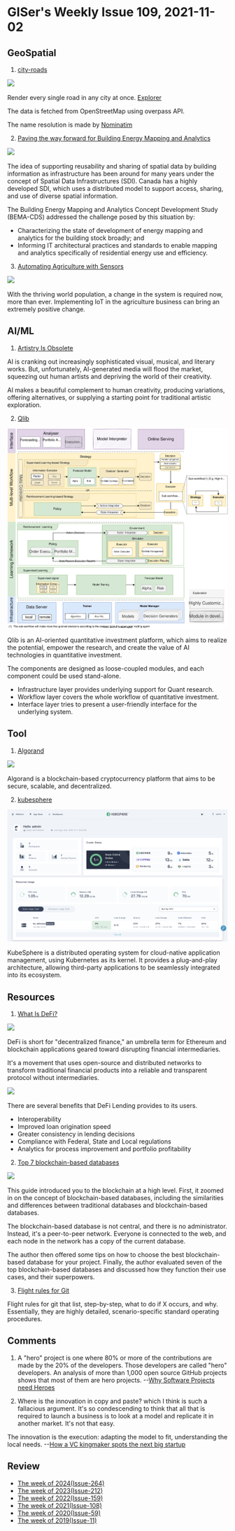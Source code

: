 # GISer's Weekly Issue 109, 2021-11-02

## GeoSpatial

1. [city-roads](https://github.com/anvaka/city-roads)

![](https://camo.githubusercontent.com/2b24b34deb200bfb92bdef472008ec1c768d9707354f0b23989432c579b2fec9/68747470733a2f2f692e696d6775722e636f6d2f366246685833652e706e67)

Render every single road in any city at once. [Explorer](anvaka.github.io/city-roads)

The data is fetched from OpenStreetMap using overpass API.

The name resolution is made by [Nominatim](https://nominatim.openstreetmap.org/)

2. [Paving the way forward for Building Energy Mapping and Analytics](https://www.ogc.org/blog/4592)

![](https://www.ogc.org/pub/www/files/blog/BEMABlog_fig2.png)

The idea of supporting reusability and sharing of spatial data by building information as infrastructure has been around for many years under the concept of Spatial Data Infrastructures (SDI). Canada has a highly developed SDI, which uses a distributed model to support access, sharing, and use of diverse spatial information.

The Building Energy Mapping and Analytics Concept Development Study (BEMA-CDS) addressed the challenge posed by this situation by:

- Characterizing the state of development of energy mapping and analytics for the building stock broadly; and
- Informing IT architectural practices and standards to enable mapping and analytics specifically of residential energy use and efficiency.

3. [Automating Agriculture with Sensors](https://www.iotforall.com/automating-agriculture-with-sensors)

![](https://www.wespeakiot.com/wp-content/uploads/2017/08/smart-farm-infographic.jpg)

With the thriving world population, a change in the system is required now, more than ever. Implementing IoT in the agriculture business can bring an extremely positive change.

## AI/ML

1. [Artistry Is Obsolete](https://read.deeplearning.ai/the-batch/issue-115/)

AI is cranking out increasingly sophisticated visual, musical, and literary works. But, unfortunately, AI-generated media will flood the market, squeezing out human artists and depriving the world of their creativity.

AI makes a beautiful complement to human creativity, producing variations, offering alternatives, or supplying a starting point for traditional artistic exploration.

2. [Qlib](https://github.com/microsoft/qlib)

![](https://github.com/microsoft/qlib/raw/main/docs/_static/img/framework.svg)

Qlib is an AI-oriented quantitative investment platform, which aims to realize the potential, empower the research, and create the value of AI technologies in quantitative investment.

The components are designed as loose-coupled modules, and each component could be used stand-alone.

- Infrastructure layer provides underlying support for Quant research.
- Workflow layer covers the whole workflow of quantitative investment.
- Interface layer tries to present a user-friendly interface for the underlying system.

## Tool

1. [Algorand](https://www.algorand.com/)

![](https://file.publish.vn/amberblocks/2021-10/algo-ecosystem-1635517917906.jpg)

Algorand is a blockchain-based cryptocurrency platform that aims to be secure, scalable, and decentralized.

2. [kubesphere](https://github.com/kubesphere/kubesphere)

![](https://github.com/kubesphere/kubesphere/blob/master/docs/images/console.png?raw=true)

KubeSphere is a distributed operating system for cloud-native application management, using Kubernetes as its kernel. It provides a plug-and-play architecture, allowing third-party applications to be seamlessly integrated into its ecosystem.

## Resources

1. [What Is DeFi?](https://www.coindesk.com/learn/what-is-defi/)

![](https://d3lkc3n5th01x7.cloudfront.net/wp-content/uploads/2021/01/24034950/defi-lending-working-1.svg)

DeFi is short for "decentralized finance," an umbrella term for Ethereum and blockchain applications geared toward disrupting financial intermediaries.

It's a movement that uses open-source and distributed networks to transform traditional financial products into a reliable and transparent protocol without intermediaries.

![](https://d3lkc3n5th01x7.cloudfront.net/wp-content/uploads/2021/01/24035400/benefits-of-Defi.svg)

There are several benefits that DeFi Lending provides to its users.

- Interoperability
- Improved loan origination speed
- Greater consistency in lending decisions
- Compliance with Federal, State and Local regulations
- Analytics for process improvement and portfolio profitability

2. [Top 7 blockchain-based databases](https://blog.logrocket.com/top-7-blockchain-based-databases/)

![](https://blog.logrocket.com/wp-content/uploads/2021/10/top-blockchain-databases.png)

This guide introduced you to the blockchain at a high level. First, it zoomed in on the concept of blockchain-based databases, including the similarities and differences between traditional databases and blockchain-based databases.

The blockchain-based database is not central, and there is no administrator. Instead, it's a peer-to-peer network. Everyone is connected to the web, and each node in the network has a copy of the current database.

The author then offered some tips on how to choose the best blockchain-based database for your project. Finally, the author evaluated seven of the top blockchain-based databases and discussed how they function their use cases, and their superpowers.

3. [Flight rules for Git](https://github.com/k88hudson/git-flight-rules)

Flight rules for git that list, step-by-step, what to do if X occurs, and why. Essentially, they are highly detailed, scenario-specific standard operating procedures.

## Comments

1. A "hero" project is one where 80% or more of the contributions are made by the 20% of the developers. Those developers are called "hero" developers. An analysis of more than 1,000 open source GitHub projects shows that most of them are hero projects.
   --[Why Software Projects need Heroes](https://neverworkintheory.org/2021/09/10/why-software-projects-need-heroes.html)

2. Where is the innovation in copy and paste? which I think is such a fallacious argument. It's so condescending to think that all that is required to launch a business is to look at a model and replicate it in another market. It's not that easy.

The innovation is the execution: adapting the model to fit, understanding the local needs.
--[How a VC kingmaker spots the next big startup](https://restofworld.org/2021/how-500-startups-finds-unicorns/)

## Review

- [The week of 2024(Issue-264)](../2024/issue-264.md)
- [The week of 2023(Issue-212)](../2023/issue-212.md)
- [The week of 2022(Issue-159)](../2022/issue-159.md)
- [The week of 2021(Issue-108)](../2021/issue-108.md)
- [The week of 2020(Issue-59)](../2020/issue-59.md)
- [The week of 2019(Issue-11)](../2019/issue-11.md)
